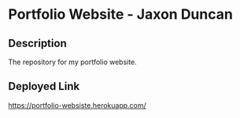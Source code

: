 # Portfolio Website - Jaxon Duncan

## Description

The repository for my portfolio website.

## Deployed Link

https://portfolio-websiste.herokuapp.com/